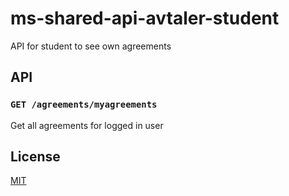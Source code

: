 # ms-shared-api-avtaler-student

API for student to see own agreements

## API

### `GET /agreements/myagreements`

Get all agreements for logged in user

## License

[MIT](LICENSE)

